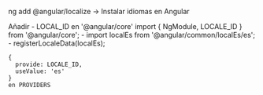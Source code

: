 ng add @angular/localize        ->  Instalar idiomas en Angular

Añadir
    - LOCAL_ID    en   '@angular/core'
        import { NgModule, LOCALE_ID } from '@angular/core';
    - import localEs from '@angular/common/localEs/es';
    - registerLocaleData(localEs);

    {
      provide: LOCALE_ID,
      useValue: 'es'
    }
    en PROVIDERS